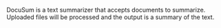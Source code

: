 DocuSum is a text summarizer that accepts documents to summarize. Uploaded files will be processed and the output is a summary of the text.
